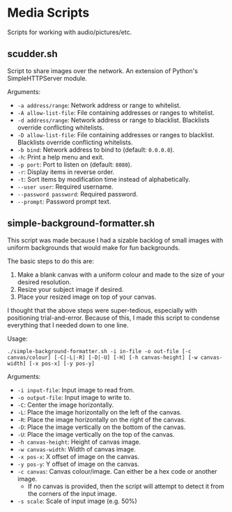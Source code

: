 
# Media Scripts

Scripts for working with audio/pictures/etc.

## scudder.sh

Script to share images over the network. An extension of Python's SimpleHTTPServer module.

Arguments:

* `-a address/range`: Network address or range to whitelist.
* `-A allow-list-file`: File containing addresses or ranges to whitelist.
* `-d address/range`: Network address or range to blacklist. Blacklists override conflicting whitelists.
* `-D allow-list-file`: File containing addresses or ranges to blacklist. Blacklists override conflicting whitelists.
* `-b bind`: Network address to bind to (default: `0.0.0.0`).
* `-h`: Print a help menu and exit.
* `-p port`: Port to listen on (default: `8080`).
* `-r`: Display items in reverse order.
* `-t`: Sort items by modification time instead of alphabetically.
* `--user user`: Required username.
* `--password password`: Required password.
* `--prompt`: Password prompt text.

## simple-background-formatter.sh

This script was made because I had a sizable backlog of small images with uniform backgrounds that would make for fun backgrounds.

The basic steps to do this are:

1. Make a blank canvas with a uniform colour and made to the size of your desired resolution.
2. Resize your subject image if desired.
3. Place your resized image on top of your canvas.

I thought that the above steps were super-tedious, especially with positioning trial-and-error.
Because of this, I made this script to condense everything that I needed down to one line.

Usage:

    ./simple-background-formatter.sh -i in-file -o out-file [-c canvas/colour] [-C|-L|-R] [-D|-U] [-H] [-h canvas-height] [-w canvas-width] [-x pos-x] [-y pos-y]

Arguments:

* `-i input-file`: Input image to read from.
* `-o output-file`: Input image to write to.
* `-C`: Center the image horizontally.
* `-L`: Place the image horizontally on the left of the canvas.
* `-R`: Place the image horizontally on the right of the canvas.
* `-D`: Place the image vertically on the bottom of the canvas.
* `-U`: Place the image vertically on the top of the canvas.
* `-h canvas-height`: Height of canvas image.
* `-w canvas-width`: Width of canvas image.
* `-x pos-x`: X offset of image on the canvas.
* `-y pos-y`: Y offset of image on the canvas.
* `-c canvas`: Canvas colour/image. Can either be a hex code or another image.
  * If no canvas is provided, then the script will attempt to detect it from the corners of the input image.
* `-s scale`: Scale of input image (e.g. 50%)
